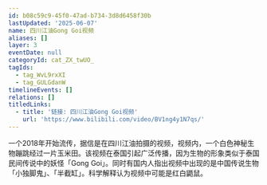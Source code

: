 ```yaml
---
id: b08c59c9-45f0-47ad-b734-3d8d6458f30b
lastUpdated: '2025-06-07'
name: 四川江油Gong Goi视频
aliases: []
layer: 3
eventDate: null
categoryId: cat_ZX_twUO_
tagIds:
  - tag_WvL9rxXI
  - tag_GULGdanW
timelineEvents: []
relations: []
titledLinks:
  - title: '链接: 四川江油Gong Goi视频'
    url: 'https://www.bilibili.com/video/BV1ng4y1N7qs/'
---
```

一个2018年开始流传，据信是在四川江油拍摄的视频，视频内，一个白色神秘生物蹦跳经过一片玉米田。该视频在泰国引起广泛传播，因为生物的形象类似于泰国民间传说中的妖怪「Gong Goi」。同时有国内人指出视频中出现的是中国传说生物「小独脚鬼」、「半截缸」。科学解释认为视频中可能是红白鼯鼠。
